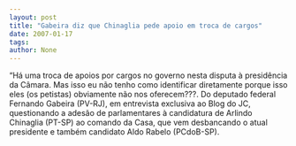 ```yaml
---
layout: post
title: "Gabeira diz que Chinaglia pede apoio em troca de cargos"
date: 2007-01-17
tags: 
author: None
---
```

“Há uma troca de apoios por cargos no governo nesta disputa à presidência da Câmara. Mas isso eu não tenho como identificar diretamente porque isso eles (os petistas) obviamente não nos oferecem???. 
Do deputado federal Fernando Gabeira (PV-RJ), em entrevista exclusiva ao Blog do JC, questionando a adesão de parlamentares à candidatura de Arlindo Chinaglia (PT-SP) ao comando da Casa, que vem desbancando o atual presidente e também candidato Aldo Rabelo (PCdoB-SP).  